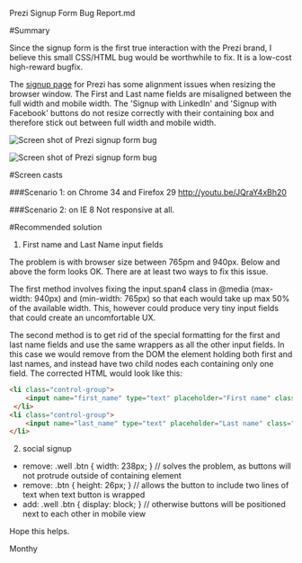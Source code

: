 Prezi Signup Form Bug Report.md

#Summary

Since the signup form is the first true interaction with the Prezi brand, I believe this small CSS/HTML bug would be worthwhile to fix. It is a low-cost high-reward bugfix.

The [signup page](https://prezi.com/profile/registration/?license_type=PUBLIC) for Prezi has some alignment issues when resizing the browser window. The First and Last name fields are misaligned between the full width and mobile width. The 'Signup with LinkedIn' and 'Signup with Facebook' buttons do not resize correctly with their containing box and therefore stick out between full width and mobile width.

![Screen shot of Prezi signup form bug](https://github.com/monthypython/bug-reports/Prezi_SignupPage_Bug.jpg)

![Screen shot of Prezi signup form bug](https://github.com/monthypython/bug-reports/Prezi_SignupPage_Bug2.jpg)

#Screen casts

###Scenario 1: on Chrome 34 and Firefox 29
http://youtu.be/JQraY4xBh20

###Scenario 2: on IE 8
Not responsive at all.

#Recommended solution

1) First name and Last Name input fields

The problem is with browser size between 765pm and 940px. Below and above the form looks OK. There are at least two ways to fix this issue.

The first method involves fixing the input.span4 class in @media (max-width: 940px) and (min-width: 765px) so that each would take up max 50% of the available width. This, however could produce very tiny input fields that could create an uncomfortable UX.

The second method is to get rid of the special formatting for the first and last name fields and use the same wrappers as all the other input fields. In this case we would remove from the DOM the element holding both first and last names, and instead have two child nodes each containing only one field. The corrected HTML would look like this:

```html
<li class="control-group">
	<input name="first_name" type="text" placeholder="First name" class="input-large span8 textfield" id="id_first_name">
 </li>
<li class="control-group">
	<input name="last_name" type="text" placeholder="Last name" class="input-large span8 textfield" id="id_last_name">
</li>
```

2) social signup
- remove: .well .btn { width: 238px; } // solves the problem, as buttons will not protrude outside of containing element
- remove: .btn { height: 26px; } // allows the button to include two lines of text when text button is wrapped
- add: .well .btn { display: block; } // otherwise buttons will be positioned next to each other in mobile view

Hope this helps.

Monthy
